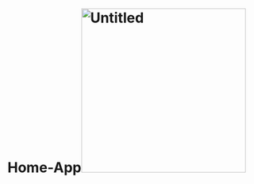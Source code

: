 # Home-App<img width="331" alt="Untitled" src="https://github.com/Kekelifenuku/Home-App/assets/113697135/34cdaf09-709e-40ac-9cb0-03d9e1d27392">

